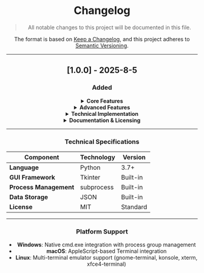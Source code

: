 <div align="center">

# Changelog

> All notable changes to this project will be documented in this file.

The format is based on [Keep a Changelog](https://keepachangelog.com/en/1.0.0/),
and this project adheres to [Semantic Versioning](https://semver.org/spec/v2.0.0.html).

</div>

---

<div align="center">

## [1.0.0] - 2025-8-5

### Added

<details>
<summary><strong>Core Features</strong></summary>

- **Command Management System**: Add, edit, delete, and duplicate commands
- **Batch Execution**: Run selected commands or execute all at once  
- **Cross-Platform Support**: Native support for Windows, macOS, and Linux
- **Persistent Storage**: Automatic JSON-based command persistence

</details>

<details>
<summary><strong>Advanced Features</strong></summary>

- **Background Execution Mode**: Silent command execution with process tracking
- **Process Control**: One-click termination of all background processes
- **Real-time Monitoring**: Live status updates and process count display
- **Auto Cleanup**: Automatic cleanup of finished background processes

</details>

<details>
<summary><strong>Technical Implementation</strong></summary>

- **Professional GUI**: Built with Tkinter for cross-platform compatibility
- **Process Management**: Advanced subprocess handling with platform-specific optimizations
- **Memory Management**: Automatic cleanup prevents memory leaks
- **Error Handling**: Robust error handling and user feedback

</details>

<details>
<summary><strong>Documentation & Licensing</strong></summary>

- **MIT License**: Open-source distribution with permissive licensing
- **Professional Documentation**: Comprehensive README with usage examples
- **Version Tracking**: Integrated version display in application interface

</details>

</div>

---

<div align="center">

### Technical Specifications

| Component | Technology | Version |
|-----------|------------|---------|
| **Language** | Python | 3.7+ |
| **GUI Framework** | Tkinter | Built-in |
| **Process Management** | subprocess | Built-in |
| **Data Storage** | JSON | Built-in |
| **License** | MIT | Standard |

</div>

---

<div align="center">

### Platform Support

- **Windows**: Native cmd.exe integration with process group management
- **macOS**: AppleScript-based Terminal integration  
- **Linux**: Multi-terminal emulator support (gnome-terminal, konsole, xterm, xfce4-terminal)

</div>